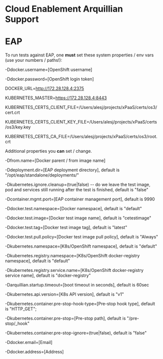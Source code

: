 # Cloud Enablement Arquillian Support

# EAP

To run tests against EAP, one **must** set these system properties / env vars (use your numbers / paths!):

-Ddocker.username=[OpenShift username]

-Ddocker.password=[OpenShift login token]

DOCKER_URL=http://172.28.128.4:2375

KUBERNETES_MASTER=https://172.28.128.4:8443

KUBERNETES_CERTS_CLIENT_FILE=/Users/alesj/projects/xPaaS/certs/os3/cert.crt

KUBERNETES_CERTS_CLIENT_KEY_FILE=/Users/alesj/projects/xPaaS/certs/os3/key.key

KUBERNETES_CERTS_CA_FILE=/Users/alesj/projects/xPaaS/certs/os3/root.crt

Additional properties you **can** set / change.

-Dfrom.name=[Docker parent / from image name]

-Ddeployment.dir=[EAP deployment directory], default is "/opt/eap/standalone/deployments/"

-Dkubernetes.ignore.cleanup=(true|false) -- do we leave the test image, pod and services still running after the test is finished, default is "false"

-Dcontainer.mgmt.port=[EAP container management port], default is 9990

-Ddocker.test.namespace=[Docker namespace], default is "default"

-Ddocker.test.image=[Docker test image name], default is "cetestimage"

-Ddocker.test.tag=[Docker test image tag], default is "latest"

-Ddocker.test.pull.policy=[Docker test image pull policy], default is "Always"

-Dkubernetes.namespace=[K8s/OpenShift namespace], default is "default"

-Dkubernetes.registry.namespace=[K8s/OpenShift docker-registry namespace], default is "default"

-Dkubernetes.registry.service.name=[K8s/OpenShift docker-registry service name], default is "docker-registry"

-Darquillian.startup.timeout=[boot timeout in seconds], default is 60sec

-Dkubernetes.api.version=[K8s API version], default is "v1"

-Dkubernetes.container.pre-stop-hook-type=[Pre-stop hook type], default is "HTTP_GET";

-Dkubernetes.container.pre-stop=[Pre-stop path], default is "/pre-stop/_hook"

-Dkubernetes.container.pre-stop-ignore=(true|false), default is "false"
 
-Ddocker.email=[Email]
 
-Ddocker.address=[Address]
